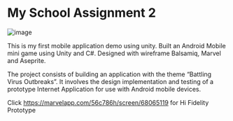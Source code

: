# My School Assignment 2

![image](https://user-images.githubusercontent.com/55645717/159126175-e7943109-aa0b-4d0f-bae8-e275daf4fecc.png)

This is my first mobile application demo using unity. 
Built an Android Mobile mini game using Unity and C#. Designed with wireframe Balsamiq, Marvel and Aseprite.

The project consists of building an application with the theme “Battling Virus Outbreaks”. It involves the design implementation and testing of a prototype Internet Application for use with Android mobile devices.

Click https://marvelapp.com/56c786h/screen/68065119 for Hi Fidelity Prototype
